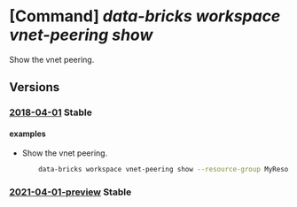 # [Command] _data-bricks workspace vnet-peering show_

Show the vnet peering.

## Versions

### [2018-04-01](/Resources/mgmt-plane/L3N1YnNjcmlwdGlvbnMve30vcmVzb3VyY2Vncm91cHMve30vcHJvdmlkZXJzL21pY3Jvc29mdC5kYXRhYnJpY2tzL3dvcmtzcGFjZXMve30vdmlydHVhbG5ldHdvcmtwZWVyaW5ncy97fQ==/2018-04-01.xml) **Stable**

<!-- mgmt-plane /subscriptions/{}/resourcegroups/{}/providers/microsoft.databricks/workspaces/{}/virtualnetworkpeerings/{} 2018-04-01 -->

#### examples

- Show the vnet peering.
    ```bash
        data-bricks workspace vnet-peering show --resource-group MyResourceGroup --workspace-name MyWorkspace -n MyPeering
    ```

### [2021-04-01-preview](/Resources/mgmt-plane/L3N1YnNjcmlwdGlvbnMve30vcmVzb3VyY2Vncm91cHMve30vcHJvdmlkZXJzL21pY3Jvc29mdC5kYXRhYnJpY2tzL3dvcmtzcGFjZXMve30vdmlydHVhbG5ldHdvcmtwZWVyaW5ncy97fQ==/2021-04-01-preview.xml) **Stable**

<!-- mgmt-plane /subscriptions/{}/resourcegroups/{}/providers/microsoft.databricks/workspaces/{}/virtualnetworkpeerings/{} 2021-04-01-preview -->
